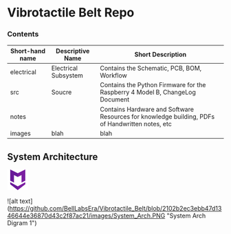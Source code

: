# Vibrotactile Belt Repo
### Contents
Short-hand name | Descriptive Name | Short Description
--------- | ---------------------- | -----------------
electrical | Electrical Subsystem | Contains the Schematic, PCB, BOM, Workflow
src | Soucre | Contains the Python Firmware for the Raspberry 4 Model B, ChangeLog Document
notes | | Contains Hardware and Software Resources for knowledge building, PDFs of Handwritten notes, etc
images | blah | blah 
## System Architecture
![alt text](https://github.com/adam-p/markdown-here/raw/master/src/common/images/icon48.png "Logo Title Text 1")

![alt text] (https://github.com/BellLabsEra/Vibrotactile_Belt/blob/2102b2ec3ebb47d1346644e36870d43c2f87ac21/images/System_Arch.PNG "System Arch Digram 1")
